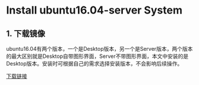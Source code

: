 # Install ubuntu16.04-server System

## 1. 下载镜像

ubuntu16.04有两个版本，一个是Desktop版本，另一个是Server版本，两个版本的最大区别就是Desktop自带图形界面，Server不带图形界面，本文中安装的是Desktop版本。安装时可根据自己的需求选择安装版本，不会影响后续操作。

[下载链接]( http://releases.ubuntu.com/16.04/ )